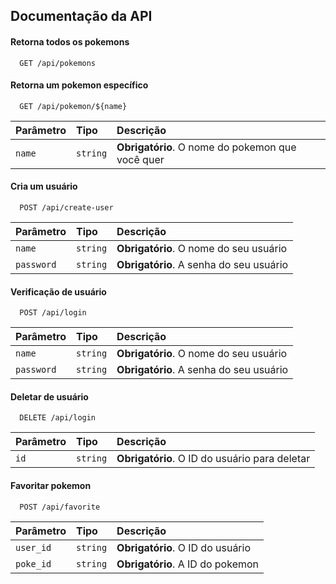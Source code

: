 
## Documentação da API

#### Retorna todos os pokemons

```http
  GET /api/pokemons
```
#### Retorna um pokemon específico

```http
  GET /api/pokemon/${name}
```

| Parâmetro   | Tipo       | Descrição                                   |
| :---------- | :--------- | :------------------------------------------ |
| `name`      | `string` | **Obrigatório**. O nome do pokemon que você quer |

#### Cria um usuário

```http
  POST /api/create-user
```
| Parâmetro   | Tipo       | Descrição                                   |
| :---------- | :--------- | :------------------------------------------ |
| `name`      | `string` | **Obrigatório**. O nome do seu usuário |
| `password`      | `string` | **Obrigatório**. A senha do seu usuário |

#### Verificação de usuário

```http
  POST /api/login
```
| Parâmetro   | Tipo       | Descrição                                   |
| :---------- | :--------- | :------------------------------------------ |
| `name`      | `string` | **Obrigatório**. O nome do seu usuário |
| `password`      | `string` | **Obrigatório**. A senha do seu usuário |

#### Deletar de usuário

```http
  DELETE /api/login
```
| Parâmetro   | Tipo       | Descrição                                   |
| :---------- | :--------- | :------------------------------------------ |
| `id`      | `string` | **Obrigatório**. O ID do usuário para deletar |

#### Favoritar pokemon

```http
  POST /api/favorite
```
| Parâmetro   | Tipo       | Descrição                                   |
| :---------- | :--------- | :------------------------------------------ |
| `user_id`      | `string` | **Obrigatório**. O ID do usuário |
| `poke_id`      | `string` | **Obrigatório**. A ID do pokemon |
